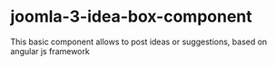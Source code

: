joomla-3-idea-box-component
===========================

This basic component allows to post ideas or suggestions, based on angular js framework
